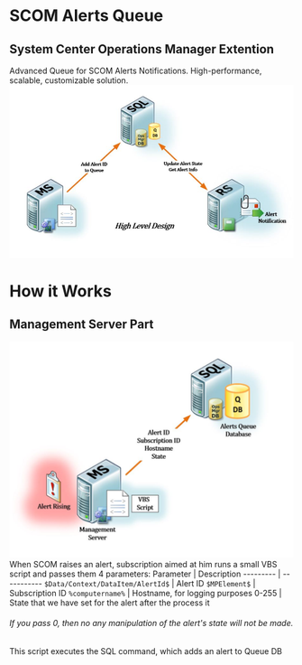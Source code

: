 # SCOM Alerts Queue
## System Center Operations Manager Extention
Advanced Queue for SCOM Alerts Notifications. High-performance, scalable, customizable solution.
![alt tag](https://github.com/iFoton/SCOM-Alerts-Q/blob/master/img/hld.JPG)

# How it Works
## Management Server Part
![alt tag](https://github.com/iFoton/SCOM-Alerts-Q/blob/master/img/MS%20Part.JPG)
When SCOM raises an alert, subscription aimed at him runs a small VBS script and passes them 4 parameters:
Parameter | Description
--------- | -----------
`$Data/Context/DataItem/AlertId$` | Alert ID
`$MPElement$` | Subscription ID
`%computername%` | Hostname, for logging purposes 
0-255 | State that we have set for the alert after the process it
###### If you pass 0, then no any manipulation of the alert's state will not be made.
This script executes the SQL command, which adds an alert to Queue DB
